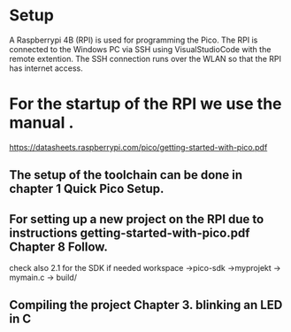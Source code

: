 # Setup
A Raspberrypi 4B (RPI) is used for programming the Pico.
The RPI is connected to the Windows PC via SSH using VisualStudioCode with the remote extention. The SSH connection runs over the WLAN so that the RPI has internet access.

# For the startup of the RPI we use the manual .
https://datasheets.raspberrypi.com/pico/getting-started-with-pico.pdf

## The setup of the toolchain can be done in chapter 1 Quick Pico Setup.
## For setting up a new project on the RPI due to instructions getting-started-with-pico.pdf Chapter 8 Follow.
check also 2.1 for the SDK if needed
workspace   ->pico-sdk
            ->myprojekt     -> mymain.c
                            -> build/ 


## Compiling the project Chapter 3. blinking an LED in C

